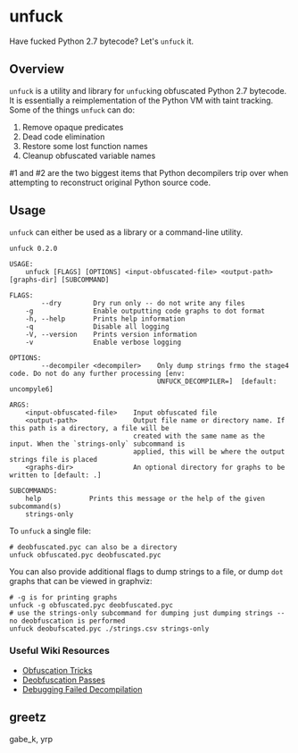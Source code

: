 # unfuck

Have fucked Python 2.7 bytecode? Let's `unfuck` it.

## Overview

`unfuck` is a utility and library for `unfuck`ing obfuscated Python 2.7 bytecode. It is essentially a reimplementation of the Python VM with taint tracking. Some of the things `unfuck` can do:

1. Remove opaque predicates
2. Dead code elimination
3. Restore some lost function names
4. Cleanup obfuscated variable names

#1 and #2 are the two biggest items that Python decompilers trip over when attempting to reconstruct original Python source code.


## Usage

`unfuck` can either be used as a library or a command-line utility.

```
unfuck 0.2.0

USAGE:
    unfuck [FLAGS] [OPTIONS] <input-obfuscated-file> <output-path> [graphs-dir] [SUBCOMMAND]

FLAGS:
        --dry        Dry run only -- do not write any files
    -g               Enable outputting code graphs to dot format
    -h, --help       Prints help information
    -q               Disable all logging
    -V, --version    Prints version information
    -v               Enable verbose logging

OPTIONS:
        --decompiler <decompiler>    Only dump strings frmo the stage4 code. Do not do any further processing [env:
                                     UNFUCK_DECOMPILER=]  [default: uncompyle6]

ARGS:
    <input-obfuscated-file>    Input obfuscated file
    <output-path>              Output file name or directory name. If this path is a directory, a file will be
                               created with the same name as the input. When the `strings-only` subcommand is
                               applied, this will be where the output strings file is placed
    <graphs-dir>               An optional directory for graphs to be written to [default: .]

SUBCOMMANDS:
    help            Prints this message or the help of the given subcommand(s)
    strings-only
```

To `unfuck` a single file:

```
# deobfuscated.pyc can also be a directory
unfuck obfuscated.pyc deobfuscated.pyc
```

You can also provide additional flags to dump strings to a file, or dump `dot` graphs that can be viewed in graphviz:

```
# -g is for printing graphs
unfuck -g obfuscated.pyc deobfuscated.pyc
# use the strings-only subcommand for dumping just dumping strings -- no deobfuscation is performed
unfuck deobufscated.pyc ./strings.csv strings-only
```

### Useful Wiki Resources

- [Obfuscation Tricks](https://github.com/landaire/unfuck/wiki/Obfuscation-Tricks)
- [Deobfuscation Passes](https://github.com/landaire/unfuck/wiki/Deobfuscation-Passes)
- [Debugging Failed Decompilation](https://github.com/landaire/unfuck/wiki/Debugging-Failed-Decompilation)

## greetz

gabe_k, yrp